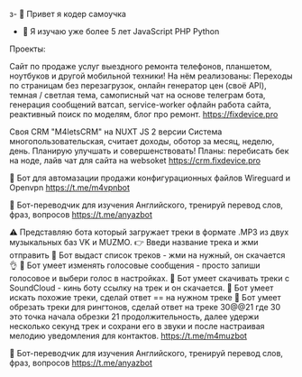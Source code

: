 з- 👋 Привет я кодер самоучка
- 👀 Я изучаю уже более 5 лет JavaScript PHP Python 

Проекты: 

Сайт по продаже услуг выездного ремонта телефонов, планшетом, ноутбуков и другой мобильной техники!
На нём реализованы: Переходы по страницам без перезагрузок, онлайн генератор цен (своё API), темная / светлая тема, самописный чат на основе телеграм бота, 
генерация сообщений ватсап, service-worker офлайн работа сайта, реактивный поиск по моделям, блог про ремонт.
https://fixdevice.pro



Своя CRM "M4letsCRM" на NUXT JS 2 версии
Система многопользовательская, считает доходы, оботор за месяц, неделю, день. Планирую улучшать и совершенствовать! 
Планы: перебисать бек на ноде, лайв чат для сайта на websoket
https://crm.fixdevice.pro


🤖 Бот для автомазации продажи конфигурационных файлов Wireguard и Openvpn
https://t.me/m4vpnbot


🤖 Бот-переводчик для изучения Английского, тренируй перевод слов, фраз, вопросов
https://t.me/anyazbot


⚠️ Представляю бота который загружает треки в формате .MP3 из двух музыкальных баз VK и MUZMO. 
👉 Введи название трека и жми отправить 
🤖 Бот выдаст список треков - жми на нужный, он скачается 👌 
🤖 Бот умеет изменять голосовые сообщения - просто запиши голосовое и выбери голос в настройках.
🤖 Бот умеет скачивать треки с SoundCloud - кинь боту ссылку на трек и он скачается.
🤖 Бот умеет искать похожие треки, сделай ответ == на нужном треке
🤖 Бот умеет обрезать треки для рингтонов, 
сделай ответ на треке 30@@21 где 30 это точка начала обрезки 21 продолжительность,
далее удержи несколько секунд трек и сохрани его в звуки и после настраивая мелодию уведомления для контактов.
https://t.me/m4muzbot


🤖 Бот-переводчик для изучения Английского, тренируй перевод слов, фраз, вопросов
https://t.me/anyazbot

